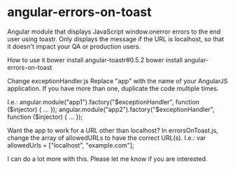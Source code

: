 # angular-errors-on-toast
Angular module that displays JavaScript window.onerror errors to the end user using toastr. Only displays the message if the URL is localhost, so that it doesn't impact your QA or production users.

How to use it
bower install angular-toastr#0.5.2
bower install angular-errors-on-toast

Change exceptionHandler.js
Replace "app" with the name of your AngularJS application. If you have more than one, duplicate the code multiple times.

I.e.:
  angular.module("app1").factory("$exceptionHandler", function ($injector) {
    ...
  });
  angular.module("app2").factory("$exceptionHandler", function ($injector) {
    ...
  });

Want the app to work for a URL other than localhost?
In errorsOnToast.js, change the array of allowedURLs to have the correct URL(s). I.e.:
  var allowedUrls = ["localhost", "example.com"];


I can do a lot more with this. Please let me know if you are interested.
